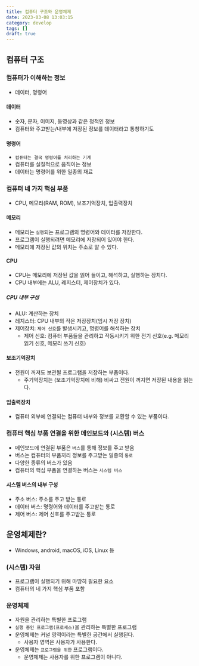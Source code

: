```yaml
---
title: 컴퓨터 구조와 운영체제
date: 2023-03-08 13:03:15
category: develop
tags: []
draft: true
---
```


## 컴퓨터 구조

### 컴퓨터가 이해하는 정보

- 데이터, 명령어

#### 데이터

- 숫자, 문자, 이미지, 동영상과 같은 정적인 정보
- 컴퓨터와 주고받는/내부에 저장된 정보를 데이터라고 통칭하기도

#### 명령어

- `컴퓨터는 결국 명령어를 처리하는 기계`
- 컴퓨터를 실질적으로 움직이는 정보
- 데이터는 명령어를 위한 일종의 재료

### 컴퓨터 네 가지 핵심 부품

- CPU, 메모리(RAM, ROM), 보조기억장치, 입출력장치

#### 메모리

- 메모리는 `실행`되는 프로그램의 명령어와 데이터를 저장한다.
- 프로그램이 실행되려면 메모리에 저장되어 있어야 한다.
- 메모리에 저장된 값의 위치는 주소로 알 수 있다.

#### CPU

- CPU는 메모리에 저장된 값을 읽어 들이고, 해석하고, 실행하는 장치다.
- CPU 내부에는 ALU, 레지스터, 제어장치가 있다.

##### CPU 내부 구성

- ALU: 계산하는 장치
- 레지스터: CPU 내부의 작은 저장장치(임시 저장 장치)
- 제어장치: `제어 신호`를 발생시키고, 명령어를 해석하는 장치
  - 제어 신호: 컴퓨터 부품들을 관리하고 작동시키기 위한 전기 신호(e.g. 메모리 읽기 신호, 메모리 쓰기 신호)

#### 보조기억장치

- 전원이 꺼져도 보관될 프로그램을 저장하는 부품이다.
  - 주기억장치는 (보조기억장치에 비해) 비싸고 전원이 꺼지면 저장된 내용을 읽는다.

#### 입출력장치

- 컴퓨터 외부에 연결되는 컴퓨터 내부와 정보를 교환할 수 있는 부품이다.

### 컴퓨터 핵심 부품 연결을 위한 메인보드와 (시스템) 버스

- 메인보드에 연결된 부품은 `버스`를 통해 정보를 주고 받음
- 버스는 컴퓨터의 부품끼리 정보를 주고받는 일종의 `통로`
- 다양한 종류의 버스가 있음
- 컴퓨터의 핵심 부품을 연결하는 버스는 `시스템 버스`

#### 시스템 버스의 내부 구성

- 주소 버스: 주소를 주고 받는 통로
- 데이터 버스: 명령어와 데이터를 주고받는 통로
- 제어 버스: 제어 신호를 주고받는 통로

## 운영체제란?

- Windows, android, macOS, iOS, Linux 등

### (시스템) 자원

- 프로그램이 실행되기 위해 마땅히 필요한 요소
- 컴퓨터의 네 가지 핵심 부품 포함

### 운영체제

- 자원을 관리하는 특별한 프로그램
- `실행 중인 프로그램(프로세스)`을 관리하는 특별한 프로그램
- 운영체제는 커널 영역이라는 특별한 공간에서 실행된다.
  - 사용자 영역은 사용자가 사용한다.
- 운영체제는 `프로그램을 위한` 프로그램이다.
  - 운영체제는 사용자를 위한 프로그램이 아니다.
